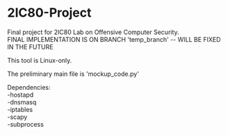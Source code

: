 # 2IC80-Project
Final project for 2IC80 Lab on Offensive Computer Security.  
FINAL IMPLEMENTATION IS ON BRANCH 'temp_branch' -- WILL BE FIXED IN THE FUTURE

This tool is Linux-only.

The preliminary main file is 'mockup_code.py'

Dependencies:  
-hostapd  
-dnsmasq  
-iptables  
-scapy  
-subprocess
